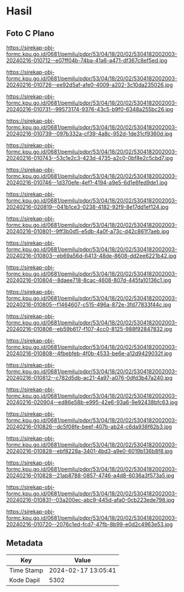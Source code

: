 # Hasil

## Foto C Plano

https://sirekap-obj-formc.kpu.go.id/0681/pemilu/pdpr/53/04/18/20/02/5304182002003-20240216-010712--e07ff04b-74ba-41a6-a471-df367c8ef5ed.jpg

https://sirekap-obj-formc.kpu.go.id/0681/pemilu/pdpr/53/04/18/20/02/5304182002003-20240216-010726--ee92d5af-afe0-4009-a202-3c10da235026.jpg

https://sirekap-obj-formc.kpu.go.id/0681/pemilu/pdpr/53/04/18/20/02/5304182002003-20240216-010731--99573174-9376-43c5-b9f0-6348a255bc26.jpg

https://sirekap-obj-formc.kpu.go.id/0681/pemilu/pdpr/53/04/18/20/02/5304182002003-20240216-010739--097b332a-cf39-4a8c-952d-1de31cf9360d.jpg

https://sirekap-obj-formc.kpu.go.id/0681/pemilu/pdpr/53/04/18/20/02/5304182002003-20240216-010743--53c1e2c3-423d-4735-a2c0-0bf8e2c5cbd7.jpg

https://sirekap-obj-formc.kpu.go.id/0681/pemilu/pdpr/53/04/18/20/02/5304182002003-20240216-010746--1d370efe-4ef1-4194-a9e5-6d1e6fed9de1.jpg

https://sirekap-obj-formc.kpu.go.id/0681/pemilu/pdpr/53/04/18/20/02/5304182002003-20240216-020819--041b1ce3-0238-4182-92f9-8e17dd1ef124.jpg

https://sirekap-obj-formc.kpu.go.id/0681/pemilu/pdpr/53/04/18/20/02/5304182002003-20240216-010801--9ff3b0d5-e5db-4a0f-a73c-d42c861f7aeb.jpg

https://sirekap-obj-formc.kpu.go.id/0681/pemilu/pdpr/53/04/18/20/02/5304182002003-20240216-010803--eb69a56d-6413-48de-8608-dd2ee6221b42.jpg

https://sirekap-obj-formc.kpu.go.id/0681/pemilu/pdpr/53/04/18/20/02/5304182002003-20240216-010804--8daee718-8cac-4608-807d-445fa10136c1.jpg

https://sirekap-obj-formc.kpu.go.id/0681/pemilu/pdpr/53/04/18/20/02/5304182002003-20240216-010805--f1464607-c515-496a-872e-3fd77833f44c.jpg

https://sirekap-obj-formc.kpu.go.id/0681/pemilu/pdpr/53/04/18/20/02/5304182002003-20240216-010806--eb59b617-f107-4cc0-8125-988f92847832.jpg

https://sirekap-obj-formc.kpu.go.id/0681/pemilu/pdpr/53/04/18/20/02/5304182002003-20240216-010808--4fbebfeb-4f0b-4533-be6e-a12d9429032f.jpg

https://sirekap-obj-formc.kpu.go.id/0681/pemilu/pdpr/53/04/18/20/02/5304182002003-20240216-010812--c782d5db-ac21-4a97-a076-0dfd3b47a240.jpg

https://sirekap-obj-formc.kpu.go.id/0681/pemilu/pdpr/53/04/18/20/02/5304182002003-20240216-020904--ed86e58b-e995-42e6-93a6-9e92438bfc63.jpg

https://sirekap-obj-formc.kpu.go.id/0681/pemilu/pdpr/53/04/18/20/02/5304182002003-20240216-010826--dc5f08fe-beef-407b-ab24-c6da938f62b3.jpg

https://sirekap-obj-formc.kpu.go.id/0681/pemilu/pdpr/53/04/18/20/02/5304182002003-20240216-010828--ebf8228a-3401-4bd3-a9e0-6019b136b8f8.jpg

https://sirekap-obj-formc.kpu.go.id/0681/pemilu/pdpr/53/04/18/20/02/5304182002003-20240216-010828--21ab8788-0857-4746-a4d8-6036a3f573a5.jpg

https://sirekap-obj-formc.kpu.go.id/0681/pemilu/pdpr/53/04/18/20/02/5304182002003-20240216-010831--03a200ec-abc9-445d-afa0-0cb223ede798.jpg

https://sirekap-obj-formc.kpu.go.id/0681/pemilu/pdpr/53/04/18/20/02/5304182002003-20240216-010720--2076c1ed-fcd7-47fb-8b99-e0d2c4963e53.jpg


## Metadata

| Key        | Value               |
| ---------- | ------------------- |
| Time Stamp | 2024-02-17 13:05:41 |
| Kode Dapil | 5302                |



